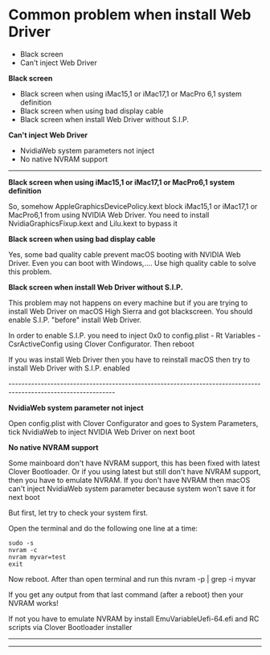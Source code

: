 # Common problem when install Web Driver

- Black screen
- Can't inject Web Driver

**Black screen**

- Black screen when using iMac15,1 or iMac17,1 or MacPro 6,1 system definition
- Black screen when using bad display cable
- Black screen when install Web Driver without S.I.P.

**Can't inject Web Driver**

- NvidiaWeb system parameters not inject
- No native NVRAM support

--------------------------------------------------

**Black screen when using iMac15,1 or iMac17,1 or MacPro6,1 system definition**

So, somehow AppleGraphicsDevicePolicy.kext block iMac15,1 or iMac17,1 or MacPro6,1 from using NVIDIA Web Driver. You need to install NvidiaGraphicsFixup.kext and Lilu.kext to bypass it

**Black screen when using bad display cable**

Yes, some bad quality cable prevent macOS booting with NVIDIA Web Driver. Even you can boot with Windows,.... Use high quality cable to solve this problem.

**Black screen when install Web Driver without S.I.P.**

This problem may not happens on every machine but if you are trying to install Web Driver on macOS High Sierra and got blackscreen. You should enable S.I.P. "before" install Web Driver.

In order to enable S.I.P. you need to inject 0x0 to config.plist - Rt Variables - CsrActiveConfig using Clover Configurator. Then reboot

If you was install Web Driver then you have to reinstall macOS then try to install Web Driver with S.I.P. enabled

\---------------------------------------------------------------------------------------------------------------

**NvidiaWeb system parameter not inject**

Open config.plist with Clover Configurator and goes to System Parameters, tick NvidiaWeb to inject NVIDIA Web Driver on next boot

**No native NVRAM support**

Some mainboard don't have NVRAM support, this has been fixed with latest Clover Bootloader. Or if you using latest but still don't have NVRAM support, then you have to emulate NVRAM. If you don't have NVRAM then macOS can't inject NvidiaWeb system parameter because system won't save it for next boot

But first, let try to check your system first.

Open the terminal and do the following one line at a time:

```
sudo -s
nvram -c
nvram myvar=test
exit
```

Now reboot. After than open terminal and run this nvram -p | grep -i myvar

If you get any output from that last command (after a reboot) then your NVRAM works!

If not you have to emulate NVRAM by install EmuVariableUefi-64.efi and RC scripts via Clover Bootloader installer

---------------------------------------------------------------------------------------------------------------
---------------------------------------------------------------------------------------------------------------

